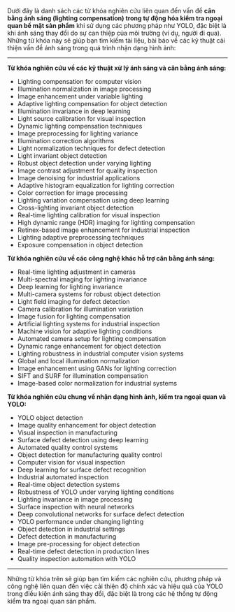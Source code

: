 Dưới đây là danh sách các từ khóa nghiên cứu liên quan đến vấn đề **cân bằng ánh sáng (lighting compensation) trong tự động hóa kiểm tra ngoại quan bề mặt sản phẩm** khi sử dụng các phương pháp như YOLO, đặc biệt là khi ánh sáng thay đổi do sự can thiệp của môi trường (ví dụ, người đi qua). Những từ khóa này sẽ giúp bạn tìm kiếm tài liệu, bài báo về các kỹ thuật cải thiện vấn đề ánh sáng trong quá trình nhận dạng hình ảnh:

---

**Từ khóa nghiên cứu về các kỹ thuật xử lý ánh sáng và cân bằng ánh sáng:**

* Lighting compensation for computer vision
* Illumination normalization in image processing
* Image enhancement under variable lighting
* Adaptive lighting compensation for object detection
* Illumination invariance in deep learning
* Light source calibration for visual inspection
* Dynamic lighting compensation techniques
* Image preprocessing for lighting variance
* Illumination correction algorithms
* Light normalization techniques for defect detection
* Light invariant object detection
* Robust object detection under varying lighting
* Image contrast adjustment for quality inspection
* Image denoising for industrial applications
* Adaptive histogram equalization for lighting correction
* Color correction for image processing
* Lighting variation compensation using deep learning
* Cross-lighting invariant object detection
* Real-time lighting calibration for visual inspection
* High dynamic range (HDR) imaging for lighting compensation
* Retinex-based image enhancement for industrial inspection
* Lighting adaptive preprocessing techniques
* Exposure compensation in object detection

**Từ khóa nghiên cứu về các công nghệ khác hỗ trợ cân bằng ánh sáng:**

* Real-time lighting adjustment in cameras
* Multi-spectral imaging for lighting invariance
* Deep learning for lighting invariance
* Multi-camera systems for robust object detection
* Light field imaging for defect detection
* Camera calibration for illumination variation
* Image fusion for lighting compensation
* Artificial lighting systems for industrial inspection
* Machine vision for adaptive lighting conditions
* Automated camera setup for lighting compensation
* Dynamic range enhancement for object detection
* Lighting robustness in industrial computer vision systems
* Global and local illumination normalization
* Image enhancement using GANs for lighting correction
* SIFT and SURF for illumination compensation
* Image-based color normalization for industrial systems

**Từ khóa nghiên cứu chung về nhận dạng hình ảnh, kiểm tra ngoại quan và YOLO:**

* YOLO object detection
* Image quality enhancement for object detection
* Visual inspection in manufacturing
* Surface defect detection using deep learning
* Automated quality control systems
* Object detection for manufacturing quality control
* Computer vision for visual inspection
* Deep learning for surface defect recognition
* Industrial automated inspection
* Real-time object detection systems
* Robustness of YOLO under varying lighting conditions
* Lighting invariance in image processing
* Surface inspection with neural networks
* Deep convolutional networks for surface defect detection
* YOLO performance under changing lighting
* Object detection in industrial settings
* Defect detection in manufacturing
* Image pre-processing for object detection
* Real-time defect detection in production lines
* Quality inspection automation with YOLO

---

Những từ khóa trên sẽ giúp bạn tìm kiếm các nghiên cứu, phương pháp và công nghệ liên quan đến việc cải thiện độ chính xác và hiệu quả của YOLO trong điều kiện ánh sáng thay đổi, đặc biệt là trong các hệ thống tự động kiểm tra ngoại quan sản phẩm.
